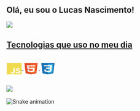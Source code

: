 ## Olá, eu sou o Lucas Nascimento!


  <div>
    <a href="https://github.com/Lucas-dev-dot">
    <img height="180em" src="https://github-readme-stats.vercel.app/api?username=Lucas-dev-dot&show_icons=true&theme=dark&include_all_commits=true&count_private=true"/>
  </div>

## Tecnologias que uso no meu dia      
  <div style="display: inline_block"><br>
    <img align="center" alt="Js" height="30" width="40" src="https://raw.githubusercontent.com/devicons/devicon/master/icons/javascript/javascript-plain.svg">
    <img align="center" alt="HTML" height="30" width="40" src="https://raw.githubusercontent.com/devicons/devicon/master/icons/html5/html5-original.svg">
    <img align="center" alt="CSS" height="30" width="40" src="https://raw.githubusercontent.com/devicons/devicon/master/icons/css3/css3-original.svg">
  </div>
  
 ##     
<div> 
  <a href="https://https://www.linkedin.com/in/lucas-lopes-7a3a461a2/" target="_blank"><img src="https://img.shields.io/badge/-LinkedIn-%230077B5?style=for-the-badge&logo=linkedin&logoColor=white" target="_blank"></a> 
 
  ![Snake animation](https://github.com/Lucas-dev-dot/Lucas-dev-dot/blob/output/github-contribution-grid-snake.svg)
 
</div>
